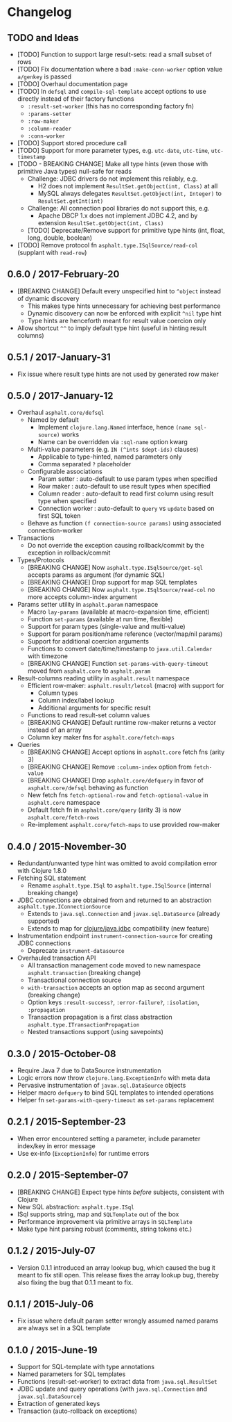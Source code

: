 # Changelog

## TODO and Ideas

* [TODO] Function to support large result-sets: read a small subset of rows
* [TODO] Fix documentation where a bad `:make-conn-worker` option value `a/genkey` is passed
* [TODO] Overhaul documentation page
* [TODO] In `defsql` and `compile-sql-template` accept options to use directly instead of their factory functions
  * `:result-set-worker` (this has no corresponding factory fn)
  * `:params-setter`
  * `:row-maker`
  * `:column-reader`
  * `:conn-worker`
* [TODO] Support stored procedure call
* [TODO] Support for more parameter types, e.g. `utc-date`, `utc-time`, `utc-timestamp`
* [TODO - BREAKING CHANGE] Make all type hints (even those with primitive Java types) null-safe for reads
  * Challenge: JDBC drivers do not implement this reliably, e.g.
    * H2 does not implement `ResultSet.getObject(int, Class)` at all
    * MySQL always delegates `ResultSet.getObject(int, Integer)` to `ResultSet.getInt(int)`
  * Challenge: All connection pool libraries do not support this, e.g.
    * Apache DBCP 1.x does not implement JDBC 4.2, and by extension `ResultSet.getObject(int, Class)`
  * [TODO] Deprecate/Remove support for primitive type hints (int, float, long, double, boolean)
* [TODO] Remove protocol fn `asphalt.type.ISqlSource/read-col` (supplant with `read-row`)


## 0.6.0 / 2017-February-20

* [BREAKING CHANGE] Default every unspecified hint to `^object` instead of dynamic discovery
  * This makes type hints unnecessary for achieving best performance
  * Dynamic discovery can now be enforced with explicit `^nil` type hint
  * Type hints are henceforth meant for result value coercion only
* Allow shortcut `^^` to imply default type hint (useful in hinting result columns)


## 0.5.1 / 2017-January-31

* Fix issue where result type hints are not used by generated row maker


## 0.5.0 / 2017-January-12

* Overhaul `asphalt.core/defsql`
  * Named by default
    * Implement `clojure.lang.Named` interface, hence `(name sql-source)` works
    * Name can be overridden via `:sql-name` option kwarg
  * Multi-value parameters (e.g. `IN (^ints $dept-ids)` clauses)
    * Applicable to type-hinted, named parameters only
    * Comma separated `?` placeholder
  * Configurable associations
    * Param setter  : auto-default to use param types when specified
    * Row maker     : auto-default to use result types when specified
    * Column reader : auto-default to read first column using result type when specified
    * Connection worker : auto-default to `query` vs `update` based on first SQL token
  * Behave as function `(f connection-source params)` using associated connection-worker
* Transactions
  * Do not override the exception causing rollback/commit by the exception in rollback/commit
* Types/Protocols
  * [BREAKING CHANGE] Now `asphalt.type.ISqlSource/get-sql` accepts params as argument (for dynamic SQL)
  * [BREAKING CHANGE] Drop support for map SQL templates
  * [BREAKING CHANGE] Now `asphalt.type.ISqlSource/read-col` no more accepts column-index argument
* Params setter utility in `asphalt.param` namespace
  * Macro `lay-params` (available at macro-expansion time, efficient)
  * Function `set-params` (available at run time, flexible)
  * Support for param types (single-value and multi-value)
  * Support for param position/name reference (vector/map/nil params)
  * Support for additional coercion arguments
  * Functions to convert date/time/timestamp to `java.util.Calendar` with timezone
  * [BREAKING CHANGE] Function `set-params-with-query-timeout` moved from `asphalt.core` to `asphalt.param`
* Result-columns reading utility in `asphalt.result` namespace
  * Efficient row-maker: `asphalt.result/letcol` (macro) with support for
    * Column types
    * Column index/label lookup
    * Additional arguments for specific result
  * Functions to read result-set column values
  * [BREAKING CHANGE] Default runtime row-maker returns a vector instead of an array
  * Column key maker fns for `asphalt.core/fetch-maps`
* Queries
  * [BREAKING CHANGE] Accept options in `asphalt.core` fetch fns (arity 3)
  * [BREAKING CHANGE] Remove `:column-index` option from `fetch-value`
  * [BREAKING CHANGE] Drop `asphalt.core/defquery` in favor of `asphalt.core/defsql` behaving as function
  * New fetch fns `fetch-optional-row` and `fetch-optional-value` in `asphalt.core` namespace
  * Default fetch fn in `asphalt.core/query` (arity 3) is now `asphalt.core/fetch-rows`
  * Re-implement `asphalt.core/fetch-maps` to use provided row-maker


## 0.4.0 / 2015-November-30

* Redundant/unwanted type hint was omitted to avoid compilation error with Clojure 1.8.0
* Fetching SQL statement
  * Rename `asphalt.type.ISql` to `asphalt.type.ISqlSource` (internal breaking change)
* JDBC connections are obtained from and returned to an abstraction `asphalt.type.IConnectionSource`
  * Extends to `java.sql.Connection` and `javax.sql.DataSource` (already supported)
  * Extends to map for [clojure/java.jdbc](https://github.com/clojure/java.jdbc) compatibility (new feature)
* Instrumentation endpoint `instrument-connection-source` for creating JDBC connections
  * Deprecate `instrument-datasource`
* Overhauled transaction API
  * All transaction management code moved to new namespace `asphalt.transaction` (breaking change)
  * Transactional connection source
  * `with-transaction` accepts an option map as second argument (breaking change)
  * Option keys `:result-success?`, `:error-failure?`, `:isolation`, `:propagation`
  * Transaction propagation is a first class abstraction `asphalt.type.ITransactionPropagation`
  * Nested transactions support (using savepoints)


## 0.3.0 / 2015-October-08

* Require Java 7 due to DataSource instrumentation
* Logic errors now throw `clojure.lang.ExceptionInfo` with meta data
* Pervasive instrumentation of `javax.sql.DataSource` objects
* Helper macro `defquery` to bind SQL templates to intended operations
* Helper fn `set-params-with-query-timeout` as `set-params` replacement


## 0.2.1 / 2015-September-23

* When error encountered setting a parameter, include parameter index/key in error message
* Use ex-info (`ExceptionInfo`) for runtime errors


## 0.2.0 / 2015-September-07

* [BREAKING CHANGE] Expect type hints _before_ subjects, consistent with Clojure
* New SQL abstraction: `asphalt.type.ISql`
* ISql supports string, map and `SQLTemplate` out of the box
* Performance improvement via primitive arrays in `SQLTemplate`
* Make type hint parsing robust (comments, string tokens etc.)


## 0.1.2 / 2015-July-07

* Version 0.1.1 introduced an array lookup bug, which caused the bug it meant to fix still open.
  This release fixes the array lookup bug, thereby also fixing the bug that 0.1.1 meant to fix.


## 0.1.1 / 2015-July-06

* Fix issue where default param setter wrongly assumed named params are always set in a SQL template


## 0.1.0 / 2015-June-19

* Support for SQL-template with type annotations
* Named parameters for SQL templates
* Functions (result-set-worker) to extract data from `java.sql.ResultSet`
* JDBC update and query operations (with `java.sql.Connection` and `javax.sql.DataSource`)
* Extraction of generated keys
* Transaction (auto-rollback on exceptions)
